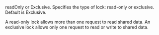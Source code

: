 readOnly or Exclusive. Specifies the type of lock: read-only or exclusive. Default is Exclusive.

A read-only lock allows more than one request to read shared data. An exclusive lock allows only one request to read or write to shared data.

